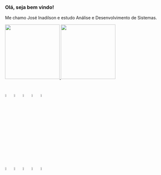### Olá, seja bem vindo!

Me chamo José Inadilson e estudo Análise e Desenvolvimento de Sistemas.
<div style="display: inline_block">
  <a href="https://github.com/Junior337">
 <img height="180em" src="https://github-readme-stats-sigma-five.vercel.app/api?username=Junior337&theme=chartreuse-dark&show_icons=true"/>
 <img height="180em" src="https://github-readme-stats.vercel.app/api/top-langs/?username=Junior337&layout=compact&langs_count=7&theme=chartreuse-dark"/>
  </a>
</div> 

##
<div style="display: inline_block"><br>
 <img align="center" alt="Junior-Java" height="5%" width="5%" src="https://cdn.jsdelivr.net/gh/devicons/devicon/icons/java/java-original.svg" />    
 <img align="center" alt="Junior-Python" height="5%" width="5%" src="https://cdn.jsdelivr.net/gh/devicons/devicon/icons/python/python-original.svg" />  
 <img align="center" alt="Junior-C" height="5%" width="5%" src="https://cdn.jsdelivr.net/gh/devicons/devicon/icons/c/c-original.svg" />
 <img align="center" alt="Junior-Cplusplus" height="5%" width="5%" src="https://cdn.jsdelivr.net/gh/devicons/devicon/icons/cplusplus/cplusplus-original.svg" />
 <img align="center" alt="Junior-Csharp" height="5%" width="5%" src="https://cdn.jsdelivr.net/gh/devicons/devicon/icons/csharp/csharp-original.svg" />   
</div>

##

<div style="display: inline_block"><br>
 <img align="center" alt="Junior-HTML" height="5%" width="5%" src="https://cdn.jsdelivr.net/gh/devicons/devicon/icons/html5/html5-original.svg" />        
 <img align="center" alt="Junior-CSS" height="5%" width="5%" src="https://cdn.jsdelivr.net/gh/devicons/devicon/icons/css3/css3-original.svg" />
 <img align="center" alt="Junior-Js" height="5%" width="5%" src="https://cdn.jsdelivr.net/gh/devicons/devicon/icons/javascript/javascript-plain.svg" />
 <img align="center" alt="Junior-NodeJs" height="5%" width="5%" src="https://cdn.jsdelivr.net/gh/devicons/devicon/icons/nodejs/nodejs-original.svg"/>         
 <img align="center" alt="Junior-React" height="5%" width="5%" src="https://cdn.jsdelivr.net/gh/devicons/devicon/icons/react/react-original.svg" />
</div>

<div>
  <a href="https://www.linkedin.com/in/josé-inadilson-barreto-do-nascimento-junior-b2a9a3214/" src="https://img.shields.io/badge/LinkedIn-0077B5?style=for-the-badge&logo=linkedin&logoColor=white" target="_blank"></a>
</div>

